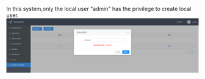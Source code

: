 In this system,only the local user "admin" has the privilege to create local user.  
![adduser](images/AddUser.png)
